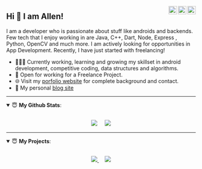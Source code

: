<a href="https://twitter.com/itsmeallenbenny" target="_blank" rel="nofollow"><img align="right" alt="Allen's Twitter" width="22px" src="https://cdn.jsdelivr.net/npm/simple-icons@v3/icons/twitter.svg" /></a><a href="https://www.linkedin.com/in/allen-benny" target="_blank" rel="nofollow"><img align="right" alt="Allen's Linkdein" width="22px" src="https://cdn.jsdelivr.net/npm/simple-icons@v3/icons/linkedin.svg" /></a><a href="https://www.hackerrank.com/allen_officially" target="_blank" rel="nofollow"><img align="right" alt="Allen's HackerRank" width="22px" src="https://cdn.jsdelivr.net/npm/simple-icons@v3/icons/hackerrank.svg"/></a>

## Hi 👋 I am Allen! 
I am a developer who is passionate about stuff like androids and backends. Few tech that I enjoy working in are Java, C++, Dart, Node, Express , Python, OpenCV and much more. I am actively looking for opportunities in App Development. Recently, I have just started with freelancing!
- 👨🏽‍💻 Currently working, learning and growing my skillset in android development, competitive coding, data structures and algorithms.
- 🤝 Open for working for a Freelance Project.
- 🌐 Visit my [porfolio website](https://materilio-allen.firebaseapp.com) for complete background and contact.
- 👋 My personal [blog site](https://iamallenbenny.blogspot.com/)

---
<details open>
 <summary> 😇 <b>My Github Stats</b>: </summary>
<br>
 <p align = "center">
  <img src = "https://github-readme-stats.vercel.app/api/top-langs/?username=officiallygod&langs_count=4&hide=css&theme=radical">
  &nbsp;&nbsp;&nbsp;
  <img src = "https://github-readme-stats.vercel.app/api?username=officiallygod&show_icons=true&theme=radical&line_height=27">
</p>
</details>

---
<details open>
 <summary> 😇 <b>My Projects</b>: </summary>
 <br>
 <p align = "center">
  <a href="https://github.com/officiallygod/sender">
   <img src = "https://github-readme-stats.vercel.app/api/pin/?username=officiallygod&repo=sender&theme=radical">
  </a>
  &nbsp;&nbsp;&nbsp;
  <a href="https://github.com/officiallygod/watchit">
   <img src = "https://github-readme-stats.vercel.app/api/pin/?username=officiallygod&repo=watchit&theme=radical">
  </a>
</p>
</details>


